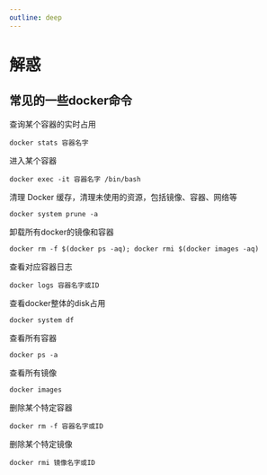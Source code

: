 ```yaml
---
outline: deep
---
```


# 解惑

## 常见的一些docker命令

查询某个容器的实时占用

```
docker stats 容器名字
```

进入某个容器

```
docker exec -it 容器名字 /bin/bash
```

清理 Docker 缓存，清理未使用的资源，包括镜像、容器、网络等

```
docker system prune -a
```

卸载所有docker的镜像和容器

```
docker rm -f $(docker ps -aq); docker rmi $(docker images -aq)
```

查看对应容器日志

```
docker logs 容器名字或ID
```

查看docker整体的disk占用

```
docker system df
```

查看所有容器

```
docker ps -a
```

查看所有镜像

```
docker images
```

删除某个特定容器

```
docker rm -f 容器名字或ID
```

删除某个特定镜像

```
docker rmi 镜像名字或ID
```
